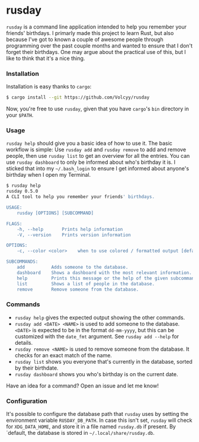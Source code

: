 # rusday
`rusday` is a command line application intended to help you remember your friends' birthdays.
I primarly made this project to learn Rust, but also because I've got to known a couple of awesome
people through programming over the past couple months and wanted to ensure that I don't forget their birthdays.
One may argue about the practical use of this, but I like to think that it's a nice thing.

### Installation
Installation is easy thanks to `cargo`:
```sh
$ cargo install --git https://github.com/Volcyy/rusday
```
Now, you're free to use `rusday`, given that you have `cargo`'s
`bin` directory in your `$PATH`.


### Usage
`rusday help` should give you a basic idea of how to use it.
The basic workflow is simple: Use `rusday add` and `rusday remove`
to add and remove people, then use `rusday list` to get an
overview for all the entries. You can use `rusday dashboard` to only
be informed about who's birthday it is. I sticked that into my `~/.bash_login`
to ensure I get informed about anyone's birthday when I open my Terminal.

```sh
$ rusday help
rusday 0.5.0
A CLI tool to help you remember your friends' birthdays.

USAGE:
    rusday [OPTIONS] [SUBCOMMAND]

FLAGS:
    -h, --help       Prints help information
    -V, --version    Prints version information

OPTIONS:
    -c, --color <color>    when to use colored / formatted output [default: auto]  [values: auto, always, never]

SUBCOMMANDS:
    add          Adds someone to the database.
    dashboard    Shows a dashboard with the most relevant information.
    help         Prints this message or the help of the given subcommand(s)
    list         Shows a list of people in the database.
    remove       Remove someone from the database.
```

### Commands
- `rusday help` gives the expected output showing the other commands.
- `rusday add <DATE> <NAME>` is used to add someone to the database.
`<DATE>` is expected to be in the format `dd-mm-yyyy`, but this can be customized with the `date_fmt` argument. See `rusday add --help` for details.
- `rusday remove <NAME>` is used to remove someone from the database.
It checks for an exact match of the name.
- `rusday list` shows you everyone that's currently in the database, sorted by their birthdate.
- `rusday dashboard` shows you who's birthday is on the current date.

Have an idea for a command? Open an issue and let me know!


### Configuration
It's possible to configure the database path that `rusday` uses by setting the
environment variable `RUSDAY_DB_PATH`. In case this isn't set, `rusday` will
check for `XDG_DATA_HOME`, and store it in a file named `rusday.db` if present.
By ´default, the database is stored in `~/.local/share/rusday.db`.
